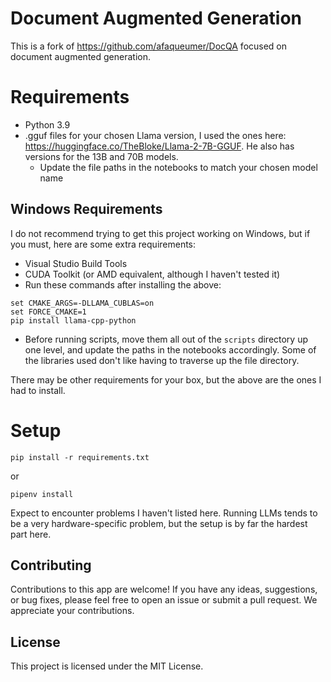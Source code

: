 # Document Augmented Generation

This is a fork of https://github.com/afaqueumer/DocQA focused on document augmented generation.

# Requirements

- Python 3.9
- .gguf files for your chosen Llama version, I used the ones here: https://huggingface.co/TheBloke/Llama-2-7B-GGUF. He also has versions for the 13B and 70B models.
    * Update the file paths in the notebooks to match your chosen model name

## Windows Requirements

I do not recommend trying to get this project working on Windows, but if you must, here are some extra requirements:

- Visual Studio Build Tools
- CUDA Toolkit (or AMD equivalent, although I haven't tested it)
- Run these commands after installing the above:
```
set CMAKE_ARGS=-DLLAMA_CUBLAS=on
set FORCE_CMAKE=1
pip install llama-cpp-python
```
- Before running scripts, move them all out of the `scripts` directory up one level, and update the paths in the notebooks accordingly. Some of the libraries used don't like having to traverse up the file directory.

There may be other requirements for your box, but the above are the ones I had to install.

# Setup

```
pip install -r requirements.txt
```
or
```
pipenv install
```

Expect to encounter problems I haven't listed here. Running LLMs tends to be a very hardware-specific problem, but the setup is by far the hardest part here.

## Contributing
Contributions to this app are welcome! If you have any ideas, suggestions, or bug fixes, please feel free to open an issue or submit a pull request. We appreciate your contributions.

## License
This project is licensed under the MIT License.

